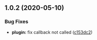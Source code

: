## 1.0.2 (2020-05-10)


### Bug Fixes

* **plugin:** fix callback not called ([c153dc2](https://github.com/imere/webpack-combine-manifest-plugin/commit/c153dc26d85453d02e0a5c492ac61212230e9069))



